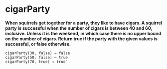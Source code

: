 # cigarParty

**When squirrels get together for a party, they like to have cigars. A squirrel party is successful when the number of cigars is between 40 and 60, inclusive. Unless it is the weekend, in which case there is no upper bound on the number of cigars. Return true if the party with the given values is successful, or false otherwise.**

```
cigarParty(30, false) → false
cigarParty(50, false) → true
cigarParty(70, true) → true`
```
